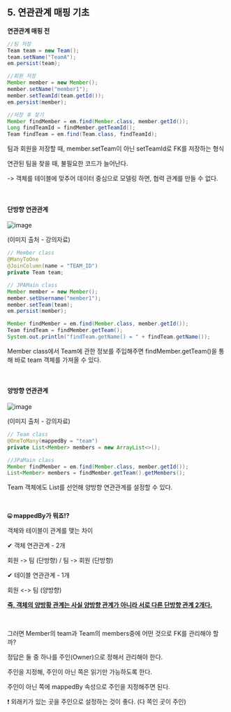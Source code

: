 ## 5. 연관관계 매핑 기초

**연관관계 매핑 전**

```java
//팀 저장
Team team = new Team();
team.setName("TeamA");
em.persist(team);

//회원 저장
Member member = new Member();
member.setName("member1");
member.setTeamId(team.getId());
em.persist(member);

//저장 후 찾기
Member findMember = em.find(Member.class, member.getId());
Long findTeamId = findMember.getTeamId();
Team findTeam = em.find(Team.class, findTeamId);
```

팀과 회원을 저장할 때, member.setTeam이 아닌 setTeamId로 FK를 저장하는 형식

연관된 팀을 찾을 때, 불필요한 코드가 늘어난다.

-> 객체를 테이블에 맞추어 데이터 중심으로 모델링 하면, 협력 관계를 만들 수 없다.

<br/>

#### 단방향 연관관계

![image](https://user-images.githubusercontent.com/64277114/179188789-e78e212b-670a-4d26-b398-1c57367b9ba1.png)

(이미지 출처 - 강의자료)

```java
// Member class
@ManyToOne
@JoinColumn(name = "TEAM_ID")
private Team team;

// JPAMain class
Member member = new Member();
member.setUsername("member1");
member.setTeam(team);
em.persist(member);

Member findMember = em.find(Member.class, member.getId());
Team findTeam = findMember.getTeam();
System.out.println("findTeam.getName() = " + findTeam.getName());
```

Member class에서 Team에 관한 정보를 주입해주면 findMember.getTeam()을 통해 바로 team 객체를 가져올 수 있다.

<br/>

#### 양방향 연관관계

![image](https://user-images.githubusercontent.com/64277114/179197152-d75602dd-2c2a-4699-a18f-2c507003c1f7.png)

(이미지 출처 - 강의자료)

```java
// Team class
@OneToMany(mappedBy = "team")
private List<Member> members = new ArrayList<>();

//JPaMain class
Member findMember = em.find(Member.class, member.getId());
List<Member> members = findMember.getTeam().getMembers();
```

Team 객체에도 List<Member>를 선언해 양방향 연관관계를 설정할 수 있다.

<br/>

**🤐 mappedBy가 뭐죠!?**

객체와 테이블이 관계를 맺는 차이

✔ 객체 연관관계 - 2개

회원 -> 팀 (단방향)  /  팀 -> 회원 (단방향) 

✔ 테이블 연관관계 - 1개

회원 <-> 팀 (양방향)

<u>**즉, 객체의 양방황 관계는 사실 양방향 관계가 아니라 서로 다른 단방향 관계 2개다.**</u>

<br/>

그러면 Member의 team과 Team의 members중에 어떤 것으로 FK를 관리해야 할까?

 정답은 둘 중 하나를 주인(Owner)으로 정해서 관리해야 한다.

주인을 지정해, 주인이 아닌 쪽은 읽기만 가능하도록 한다.

주인이 아닌 쪽에 mappedBy 속성으로 주인을 지정해주면 된다.

❗ 외래키가 있는 곳을 주인으로 설정하는 것이 좋다. (다 쪽인 곳이 주인)

<br/>






